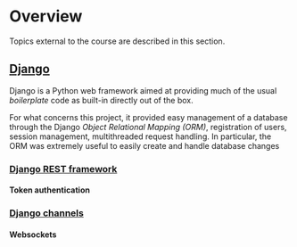# Overview

Topics external to the course are described in this section.

## [Django](https://www.djangoproject.com/)

Django is a Python web framework aimed at providing much of the usual *boilerplate* code as built-in directly out of the box.

For what concerns this project, it provided easy management of a database through the Django *Object Relational Mapping (ORM)*, registration
of users, session management, multithreaded request handling. 
In particular, the ORM was extremely useful to easily create and handle database changes 

### [Django REST framework](https://www.django-rest-framework.org/)

#### Token authentication

### [Django channels](https://channels.readthedocs.io/en/stable/)

#### Websockets

